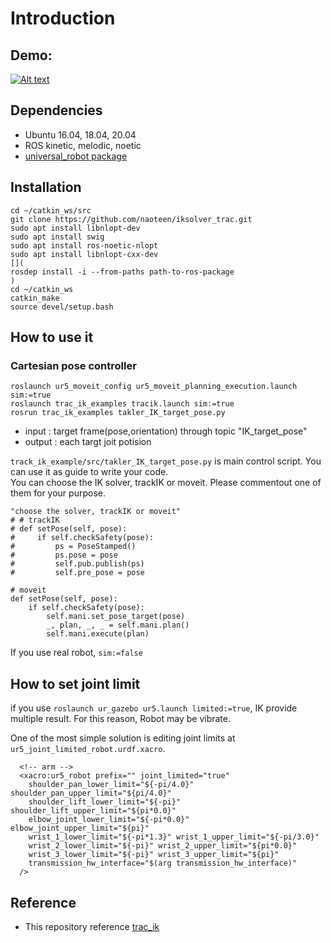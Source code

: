 # Introduction

## Demo:



[![Alt text](https://github.com/haxhimitsu/iksolver_track/blob/master/readme_material/preview.png)](https://www.youtube.com/watch?v=Cliyr5ubmo0)


## Dependencies
* Ubuntu 16.04, 18.04, 20.04
* ROS kinetic, melodic, noetic
* [universal_robot package](https://github.com/naoteen/universal_robot)

## Installation
~~~
cd ~/catkin_ws/src
git clone https://github.com/naoteen/iksolver_trac.git
sudo apt install libnlopt-dev 
sudo apt install swig
sudo apt install ros-noetic-nlopt
sudo apt install libnlopt-cxx-dev
[](
rosdep install -i --from-paths path-to-ros-package
)
cd ~/catkin_ws
catkin_make
source devel/setup.bash
~~~

## How to use it
### Cartesian pose controller

```
roslaunch ur5_moveit_config ur5_moveit_planning_execution.launch sim:=true
roslaunch trac_ik_examples tracik.launch sim:=true
rosrun trac_ik_examples takler_IK_target_pose.py
```

* input : target frame(pose,orientation) through topic "IK_target_pose"
* output : each targt joit potision

``track_ik_example/src/takler_IK_target_pose.py`` is main control script. You can use it as guide to write your code.\
You can choose the IK solver, trackIK or moveit. Please commentout one of them for your purpose.
```
"choose the solver, trackIK or moveit"
# # trackIK
# def setPose(self, pose):
#     if self.checkSafety(pose):
#         ps = PoseStamped()
#         ps.pose = pose
#         self.pub.publish(ps)
#         self.pre_pose = pose

# moveit
def setPose(self, pose):
    if self.checkSafety(pose):
        self.mani.set_pose_target(pose)
        _, plan, _, _ = self.mani.plan()
        self.mani.execute(plan)
```

If you use real robot, ``sim:=false``


<!-- ### for position and force controller (not available now)
 * send target frame and force.
   * msg_type:``std_msgs_Float32MultiArray``
   * send to :```\array```
    ```
    rostopic pub  -r 500 /array std_msgs/Float32MultiArray "layout:
    dim:
    - label: ''
        size: 10
        stride: 0
    data_offset: 0
    data:
    - 0.56
    - 0.028
    - 0.611
    - 0.0
    - 0.0
    - 0.0
    - 1.0
    - 0.0
    - 0.0
    - 0.00
    "
    ```
    and run
    ```
    rosrun trac_ik_examples pos_force_controller
    ```
    finally  run ik_solver
    ```
    rosrun trac_ik_examples trac_ik_jointpub
    ```

*  Note : each valuable set as
      ```
        rostopic pub  -r 500 /array std_msgs/Float32MultiArray "layout:
        dim:
        - label: ''
            size: 10
            stride: 0
        data_offset: 0
        data:
        - pose.x
        - pose.y
        - pose.z
        - rotation.x
        - rotation.y
        - rotation.z
        - rotation.w
        - force.x
        - force.y
        - force.z
        "
      ```
      force ranges limited -9<value<9 at ```pos_force_controller.cpp```
       -->
      
## How to set joint limit

if you use ```roslaunch ur_gazebo ur5.launch limited:=true```, IK provide multiple result.
For this reason, Robot may be vibrate.

One of the most simple solution is  editing  joint limits at ```ur5_joint_limited_robot.urdf.xacro```.

```
  <!-- arm -->
  <xacro:ur5_robot prefix="" joint_limited="true"
    shoulder_pan_lower_limit="${-pi/4.0}" shoulder_pan_upper_limit="${pi/4.0}"
    shoulder_lift_lower_limit="${-pi}" shoulder_lift_upper_limit="${pi*0.0}"
    elbow_joint_lower_limit="${-pi*0.0}" elbow_joint_upper_limit="${pi}"
    wrist_1_lower_limit="${-pi*1.3}" wrist_1_upper_limit="${-pi/3.0}"
    wrist_2_lower_limit="${-pi}" wrist_2_upper_limit="${pi*0.0}"
    wrist_3_lower_limit="${-pi}" wrist_3_upper_limit="${pi}"
    transmission_hw_interface="$(arg transmission_hw_interface)"
  />
```


  ## Reference
* This repository reference [trac_ik](https://bitbucket.org/traclabs/trac_ik/src/master/)
